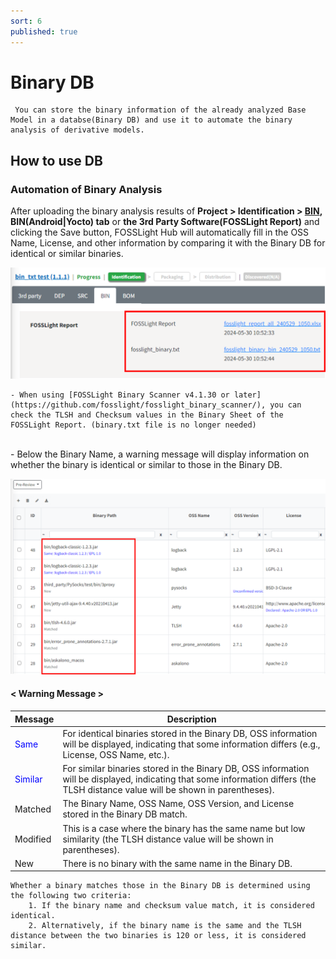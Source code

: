 ```yaml
---
sort: 6
published: true
---
```

# Binary DB
```note
 You can store the binary information of the already analyzed Base Model in a databse(Binary DB) and use it to automate the binary analysis of derivative models.
```

## How to use DB
###  Automation of Binary Analysis
After uploading the binary analysis results of **Project > Identification > [BIN](https://fosslight.org/hub-guide-en/tutorial/1_project.html#2-4-bin-tab), BIN(Android|Yocto) tab** or **the 3rd Party Software(FOSSLight Report)** and clicking the Save button, FOSSLight Hub will automatically fill in the OSS Name, License, and other information by comparing it with the Binary DB for identical or similar binaries.

![binarytxt](images/11_upload_binary_txt.PNG)
<br>
```note
- When using [FOSSLight Binary Scanner v4.1.30 or later](https://github.com/fosslight/fosslight_binary_scanner/), you can check the TLSH and Checksum values in the Binary Sheet of the FOSSLight Report. (binary.txt file is no longer needed)
```

<br>
- Below the Binary Name, a warning message will display information on whether the binary is identical or similar to those in the Binary DB.

![binaryafterupload](images/11_after_upload.PNG)
#### < Warning Message >

| Message | Description |
|---------|------|
|<span style="color:#0000FF">Same</span>| For identical binaries stored in the Binary DB, OSS information will be displayed, indicating that some information differs (e.g., License, OSS Name, etc.).|
|<span style="color:#0000FF">Similar</span>| For similar binaries stored in the Binary DB, OSS information will be displayed, indicating that some information differs (the TLSH distance value will be shown in parentheses).|
|Matched|The Binary Name, OSS Name, OSS Version, and License stored in the Binary DB match.|
|Modified| This is a case where the binary has the same name but low similarity (the TLSH distance value will be shown in parentheses).|
|New|There is no binary with the same name in the Binary DB. |


```note
Whether a binary matches those in the Binary DB is determined using the following two criteria:   
    1. If the binary name and checksum value match, it is considered identical.   
    2. Alternatively, if the binary name is the same and the TLSH distance between the two binaries is 120 or less, it is considered similar. 
```
